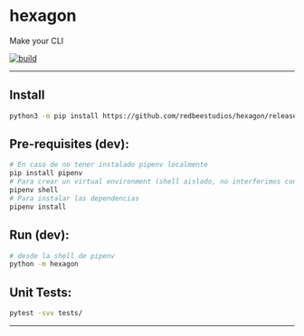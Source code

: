 # hexagon
Make your CLI

[![build](https://github.com/redbeestudios/hexagon/actions/workflows/python-package.yml/badge.svg)](https://github.com/redbeestudios/hexagon/actions/workflows/python-package.yml)

---

## Install
```bash
python3 -m pip install https://github.com/redbeestudios/hexagon/releases/download/v0.5.0/hexagon-0.5.0.tar.gz
```

## Pre-requisites (dev):

```bash
# En caso de no tener instalado pipenv localmente
pip install pipenv
# Para crear un virtual environment (shell aislado, no interferimos con instalaciones locales de paquetes de Python).
pipenv shell
# Para instalar las dependencias
pipenv install
```

## Run (dev):

```bash
# desde la shell de pipenv
python -m hexagon
```

## Unit Tests:

```bash
pytest -svv tests/
```

---